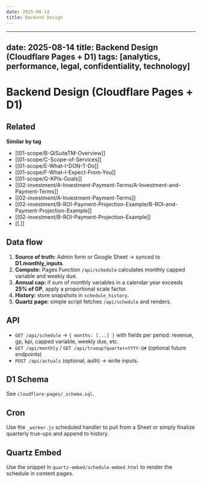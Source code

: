```yaml
---
date: 2025-08-14
title: Backend Design
---
```

---
date: 2025-08-14
title: Backend Design (Cloudflare Pages + D1)
tags: [analytics, performance, legal, confidentiality, technology]
---
# Backend Design (Cloudflare Pages + D1)

<!-- RELATED:START -->

## Related
**Similar by tag**
- [[01-scope/B-QiSuiteTM-Overview]]
- [[01-scope/C-Scope-of-Services]]
- [[01-scope/E-What-I-DON-T-Do]]
- [[01-scope/F-What-I-Expect-From-You]]
- [[01-scope/G-KPIs-Goals]]
- [[02-investment/A-Investment-Payment-Terms/A-Investment-and-Payment-Terms]]
- [[02-investment/A-Investment-Payment-Terms]]
- [[02-investment/B-ROI-Payment-Projection-Example/B-ROI-and-Payment-Projection-Example]]
- [[02-investment/B-ROI-Payment-Projection-Example]]
- [[.]]

<!-- RELATED:END -->










## Data flow
1. **Source of truth:** Admin form or Google Sheet → synced to **D1.monthly_inputs**.  
2. **Compute:** Pages Function `/api/schedule` calculates monthly capped variable and weekly due.  
3. **Annual cap:** if sum of monthly variables in a calendar year exceeds **25% of GP**, apply a proportional scale factor.  
4. **History:** store snapshots in `schedule_history`.  
5. **Quartz page:** simple script fetches `/api/schedule` and renders.

## API
- `GET /api/schedule` → `{ months: [...] }` with fields per period: revenue, gp, kpi, capped variable, weekly due, etc.
- `GET /api/monthly` / `GET /api/trueup?quarter=YYYY-Q#` (optional future endpoints)
- `POST /api/actuals` (optional, auth) → write inputs.

## D1 Schema
See `cloudflare-pages/_schema.sql`.

## Cron
Use the `_worker.js` scheduled handler to pull from a Sheet or simply finalize quarterly true-ups and append to history.

## Quartz Embed
Use the snippet in `quartz-embed/schedule-embed.html` to render the schedule in content pages.